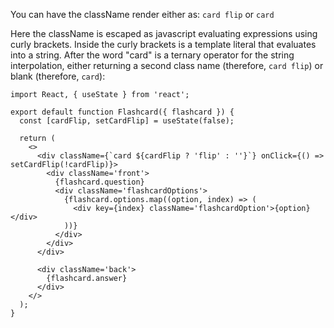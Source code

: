 
You can have the className render either as:
`card flip` or `card`

Here the className is escaped as javascript evaluating expressions using curly brackets. Inside the curly brackets is a template literal that evaluates into a string. After the word "card" is a ternary operator for the string interpolation, either returning a second class name (therefore, `card flip`) or blank (therefore, `card`):
```
import React, { useState } from 'react';

export default function Flashcard({ flashcard }) {
  const [cardFlip, setCardFlip] = useState(false);

  return (
    <>
      <div className={`card ${cardFlip ? 'flip' : ''}`} onClick={() => setCardFlip(!cardFlip)}>
        <div className='front'>
          {flashcard.question}
          <div className='flashcardOptions'>
            {flashcard.options.map((option, index) => (
              <div key={index} className='flashcardOption'>{option}</div>
            ))}
          </div>
        </div>
      </div>

      <div className='back'>
        {flashcard.answer}
      </div>
    </>
  );
}

```